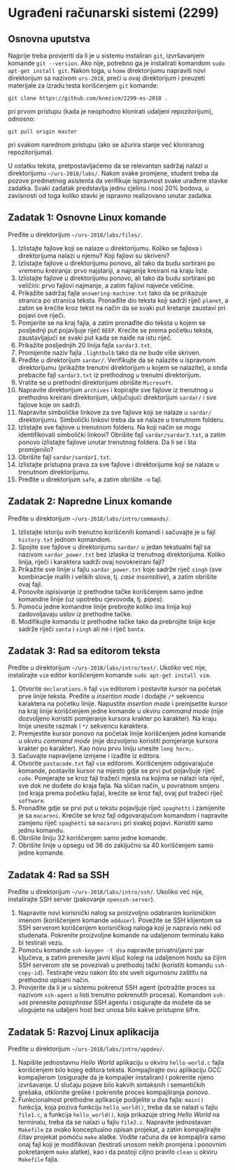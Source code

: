 # Ugrađeni računarski sistemi (2299)
## Osnovna uputstva
Najprije treba provjeriti da li je u sistemu instaliran `git`, izvršavanjem komande `git --version`. Ako nije, potrebno ga je instalirati komandom `sudo apt-get install git`. Nakon toga, u `home` direktorijumu napraviti novi direktorijum sa nazivom `urs-2018`, preći u ovaj direktorijum i preuzeti materijale za izradu testa korišćenjem `git` komande:

```
git clone https://github.com/knezicm/2299-es-2018 .
```

pri prvom pristupu (kada je neophodno klonirati udaljeni repozitorijum), odnosno:

```
git pull origin master
```

pri svakom narednom pristupu (ako se ažurira stanje već kloniranog repozitorijuma).

U ostatku teksta, pretpostavljaćemo da se relevantan sadržaj nalazi u direktorijumu `~/urs-2018/labs/`. Nakon svake promjene, student treba da pozove predmetnog asistenta da verifikuje ispravnost svake urađene stavke zadatka. Svaki zadatak predstavlja jednu cjelinu i nosi 20% bodova, u zavisnosti od toga koliko stavki je ispravno realizovano unutar zadatka.

## Zadatak 1: Osnovne Linux komande
Pređite u direktorijum `~/urs-2018/labs/files/`.

1. Izlistajte fajlove koji se nalaze u direktorijumu. Koliko se fajlova i direktorijuma nalazi u njemu? Koji fajlovi su skriveni?
2. Izlistajte fajlove u direktorijumu ponovo, ali tako da budu sortirani po vremenu kreiranja: prvo najstariji, a najranije kreirani na kraju liste.
3. Izlistajte fajlove u direktorijumu ponovo, ali tako da budu sortirani po veličini: prvo fajlovi najmanje, a zatim fajlovi najveće veličine.
4. Prikažite sadržaj fajla `answering-machine.txt` tako da se prikazuje stranica po stranica teksta. Pronađite dio teksta koji sadrži riječ `planet`, a zatim se krećite kroz tekst na način da se svaki put kretanje zaustavi pri pojavi ove riječi.
5. Pomjerite se na kraj fajla, a zatim pronađite dio teksta u kojem se posljednji put pojavljuje riječ `BEEP`. Krećite se prema početku teksta, zaustavljajući se svaki put kada se naiđe na istu riječ.
6. Prikažite posljednjih 20 linija fajla `sardar3.txt`.
7. Promijenite naziv fajla `.lightbulb` tako da ne bude više skriven.
8. Pređite u direktorijum `sardar/`. Verifikujte da se nalazite u ispravnom direktorijumu (prikažite trenutni direktorijum u kojem se nalazite), a onda prebacite fajl `sardar3.txt` iz prethodnog u trenutni direktorijum.
9. Vratite se u prethodni direktorijumi obrišite `Microsoft`.
10. Napravite direktorijum `archives` i kopirajte sve fajlove iz trenutnog u prethodno kreirani direktorijum, uključujući direktorijum `sardar/` i sve fajlove koje on sadrži.
11. Napravite simboličke linkove za sve fajlove koji se nalaze u `sardar/` direktorijumu. Simbolički linkovi treba da se nalaze u trenutnom folderu.
12. Izlistajte sve fajlove u trenutnom folderu. Na koji način se mogu identifikovati simbolički linkovi? Obrišite fajl `sardar/sardar3.txt`, a zatim ponovo izlistajte fajlove unutar trenutnog foldera. Da li se i šta promijenilo?
13. Obrišite fajl `sardar/sardar1.txt`.
14. Izlistajte pristupna prava za sve fajlove i direktorijume koji se nalaze u trenutnom direktorijumu.
15. Pređite u direktorijum `safe`, a zatim obrišite `-o` fajl.

## Zadatak 2: Napredne Linux komande
Pređite u direktorijum `~/urs-2018/labs/intro/commands/`.

1. Izlistajte istoriju svih trenutno korišćenih komandi i sačuvajte je u fajl `history.txt` jednom komandom.
2. Spojite sve fajlove u direktorijumu `sardar/` u jedan tekstualni fajl sa nazivom `sardar_power.txt` bez izlaska iz trenutnog direktorijuma. Koliko linija, riječi i karaktera sadrži ovaj novokreirani fajl?
3. Prikažite sve linije u fajlu `sardar_power.txt` koje sadrže riječ `singh` (sve kombinacije malih i velikih slova, tj. *case insensitive*), a zatim obrišite ovaj fajl.
4. Ponovite ispisivanje iz prethodne tačke korišćenjem samo jedne komandne linije (uz upotrebu cjevovoda, tj. *pipes*).
5. Pomoću jedne komandne linije prebrojte koliko ima linija koji zadovoljavaju uslov iz prethodne tačke.
6. Modifikujte komandu iz prethodne tačke tako da prebrojite linije koje sadrže riječi `santa` i `singh` ali ne i riječ `banta`.

## Zadatak 3: Rad sa editorom teksta
Pređite u direktorijum `~/urs-2018/labs/intro/text/`. Ukoliko već nije, instalirajte `vim` editor korišćenjem komande `sudo apt-get install vim`.

1. Otvorite `declarations.h` fajl `vim` editorom i postavite kursor na početak prve linije teksta. Pređite u *insertion mode* i dodajte `/*` sekvencu karaktera na početku linije. Napustite *insertion mode* i premjsetite kursor na kraj linije korišćenjem jedne komande u okviru *command mode* (nije dozvoljeno koristiti pomjeranje kursora krakter po karakter). Na kraju linije unesite razmak i `*/` sekvencu karaktera.
2. Premjestite kursor ponovo na početak linije korišćenjem jedne komande u okviru *command mode* (nije dozvoljeno koristiti pomjeranje kursora krakter po karakter). Kao novu prvu liniju unesite `long horn;`.
3. Sačuvajte napravljene izmjene i izađite iz editora.
4. Otvorite `pastacode.txt` fajl `vim` editorom. Korišćenjem odgovarajuće komande, postavite kursor na mjesto gdje se prvi put pojavljuje riječ `code`. Pomjerajte se kroz fajl tražeći mjesta na kojima se nalazi ista riječ, sve dok ne dođete do kraja fajla. Na sličan način, u povratnom smjeru (od kraja prema početku fajla), krećite se kroz fajl, ovaj put tražeći riječ `software`.
5. Pronađite gdje se prvi put u tekstu pojavljuje riječ `spaghetti` i zamijenite je sa `macaroni`. Krećite se kroz fajl odgovarajućom komandom i napravite zamjenu riječ `spaghetti` sa `macaroni` pri svakoj pojavi. Koristiti samo jednu komandu.
6. Obrišite liniju 32 korišćenjem samo jedne komande.
7. Obrišite linije u opsegu od 36 do zaključno sa 40 korišćenjem samo jedne komande.

## Zadatak 4: Rad sa SSH
Pređite u direktorijum `~/urs-2018/labs/intro/ssh/`. Ukoliko već nije, instalirajte SSH server (pakovanje `openssh-server`).

1. Napravite novi korisnički nalog sa proizvoljno odabranim korisničkim imenom (korišćenjem komande `adduser`). Povežite se SSH klijentom sa SSH serverom korišćenjem korisničkog naloga koji je napravio neki od studenata. Pokrenite proizvoljne komande na udaljenom terminalu kako bi testirali vezu.
2. Pomoću komande `ssh-keygen -t dsa` napravite privatni/javni par ključeva, a zatim prenesite javni ključ kolegi na udaljenom hostu sa čijim SSH serverom ste se povezivali u prethodoj tački (koristiti komandu `ssh-copy-id`). Testirajte vezu nakon što ste uveli sigurnosnu zaštitu na prethodno opisani način.
3. Provjerite da li je u sistemu pokrenut SSH agent (potražite proces sa nazivom `ssh-agent` u listi trenutno pokrenutih procesa). Komandom `ssh-add` prenesite *passphrase* SSH agentu i osigurajte da možete da se ulogujete na udaljeni host bez unosa bilo kakve pristupne šifre.

## Zadatak 5: Razvoj Linux aplikacija
Pređite u direktorijum `~/urs-2018/labs/intro/appdev/`.

1. Napišite jednostavnu *Hello World* aplikaciju u okviru `hello-world.c` fajla korišćenjem bilo kojeg editora teksta. Kompajlirajte ovu aplikaciju GCC kompajlerom (osigurajte da je kompajler instaliran) i pokrenite njeno izvršavanje. U slučaju pojave bilo kakvih sintaksnih i semantičkih grešaka, otklonite greške i pokrenite proces kompajliranja ponovo.
2. Funkcionalnost prethodne aplikacije podijelite u dva fajla: `main()` funkcija, koja poziva funkciju `hello_world()`, treba da se nalazi u fajlu `file1.c`, a funkcija `hello_world()`, koja prikazuje string *Hello World* na terminalu, treba da se nalazi u fajlu `file2.c`. Napravite jednostavan `Makefile` za ovako konceptualno opisan projekat, a zatim kompajlirajte čitav projekat pomoću `make` alatke. Vodite računa da se kompajlira samo onaj fajl koji je modifikovan (testirati unosom nekih promjena i ponovnim pokretanjem `make` alatke), kao i da postoji ciljno pravilo `clean` u okviru `Makefile` fajla.
